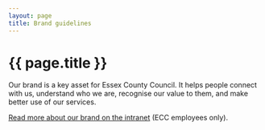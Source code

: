 ```yaml
---
layout: page
title: Brand guidelines
---
```


# {{ page.title }}

Our brand is a key asset for Essex County Council. It helps people connect with us, understand who we are, recognise our value to them, and make better use of our services.

[Read more about our brand on the intranet](https://intranet.essex.gov.uk/Pages/Our_brand_guidelines.aspx) (ECC employees only).
